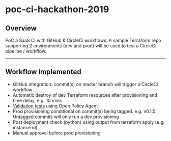 # poc-ci-hackathon-2019

## Overview
PoC a SaaS CI with GitHub & CircleCi workflows.
A sample Terraform repo supporting 2 environments (dev and prod) will be used to test a CircleCi pipeline / workflow.
<hr>

## Workflow implemented
 - GitHub integration: commit(s) on master branch will trigger a CircleCi workflow
 - Automatic destroy of dev Terraform resources after provisioning and time delay, e.g. 10 mins
 - [Validation tests](https://github.com/instrumenta/conftest/) using Open Policy Agent
 - Prod provisioning conditional on commit(s) being tagged. e.g. v0.1.5. Untagged commits will only run a dev provisioning
 - Post deployment check (python) using output from terraform apply (e.g. instance id)
 - Manual approval before prod provisioning

